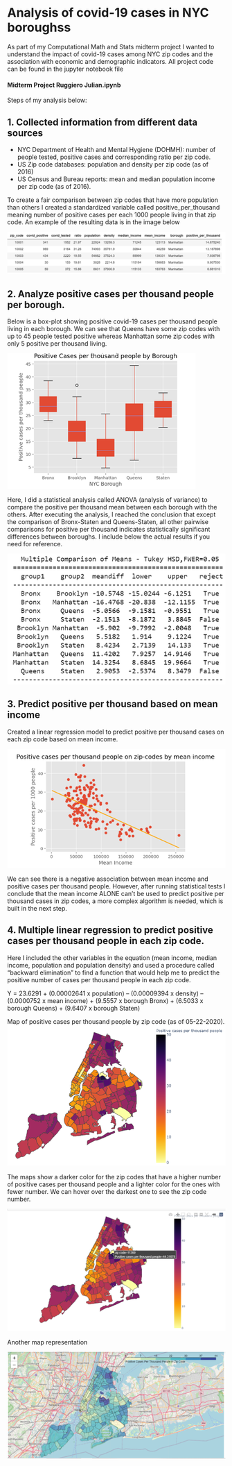 # Analysis of covid-19 cases in NYC boroughss

As part of my Computational Math and Stats midterm project 
I wanted to understand the impact of covid-19 cases among 
NYC zip codes and the association with economic and 
demographic indicators. All project code can be found in the jupyter notebook file 
#### Midterm Project Ruggiero Julian.ipynb

Steps of my analysis below:

## 1. Collected information from different data sources
- NYC Department of Health and Mental Hygiene (DOHMH): number of people tested, positive cases and corresponding ratio per zip code.
- US Zip code databases: population and density per zip code (as of 2016)
- US Census and Bureau reports: mean and median population income per zip code (as of 2016).

To create a fair comparison between zip codes that have more population than others I created a standardized variable called positive_per_thousand meaning number of positive cases per each 1000 people living in that zip code.
An example of the resulting data is in the image below

![Dataframe](./Images/dataframe.png)

## 2.	Analyze positive cases per thousand people per borough.
Below is a box-plot showing positive covid-19 cases per thousand people living in each borough. We can see that Queens have some zip codes with up to 45 people tested positive whereas Manhattan some zip codes with only 5 positive per thousand living.

![boxplot](./Images/boxplot.png)

Here, I did a statistical analysis called ANOVA (analysis of variance) to compare the positive per thousand mean between each borough with the others. 
After executing the analysis, I reached the conclusion that except the comparison of Bronx-Staten and Queens-Staten, all other pairwise comparisons for positive per thousand indicates statistically significant differences between boroughs. 
I include below the actual results if you need for reference.

![boxplot](./Images/anova_results.png)

## 3.	Predict positive per thousand based on mean income
Created a linear regression model to predict positive per thousand cases on each zip code based on mean income.

![boxplot](./Images/linear_regression_results.png)

We can see there is a negative association between mean income and positive cases per thousand people. However, after running statistical tests I conclude that the mean income ALONE can’t be used to predict positive per thousand cases in zip codes, a more complex algorithm is needed, which is built in the next step.

## 4.	Multiple linear regression to predict positive cases per thousand people in each zip code.

Here I included the other variables in the equation (mean income, median income, population and population density) and used a procedure called “backward elimination” to find a function that would help me to predict the positive number of cases per thousand people in each zip code.

Y = 23.6291 + (0.00002641 x population) – (0.00009394 x density) – (0.0000752 x mean income) + (9.5557 x borough Bronx) + (6.5033 x borough Queens) + (9.6407 x borough Staten)

Map of positive cases per thousand people by zip code (as of 05-22-2020).
![boxplot](./Images/Plot1.png)

The maps show a darker color for the zip codes that have a higher number of positive cases per thousand people and a lighter color for the ones with fewer number. We can hover over the darkest one to see the zip code number.

![boxplot](./Images/Plot1-details.png)

Another map representation

![boxplot](./Images/Plot2.png)
